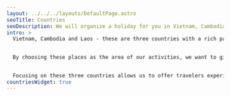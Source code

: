 ```yaml
---
layout: ../../../layouts/DefaultPage.astro
seoTitle: Countries
seoDescription: We will organize a holiday for you in Vietnam, Cambodia and Laos.
intro: >
  Vietnam, Cambodia and Laos - these are three countries with a rich past, extraordinary cultures and stunning landscapes that capture the essence of Southeast Asia.


  By choosing these places as the area of our activities, we want to give travelers the opportunity to experience the authentic atmosphere of the region. Vietnam with its dynamic cities, lush river deltas and long coastlines; Cambodia, home to the majestic ruins of Angkor and its rich history; and Laos with its unparalleled peace, mountain landscapes and warm people.


  Focusing on these three countries allows us to offer travelers experiences that combine adventure, discovery and understanding of local cultures.
countriesWidget: true
---
```

